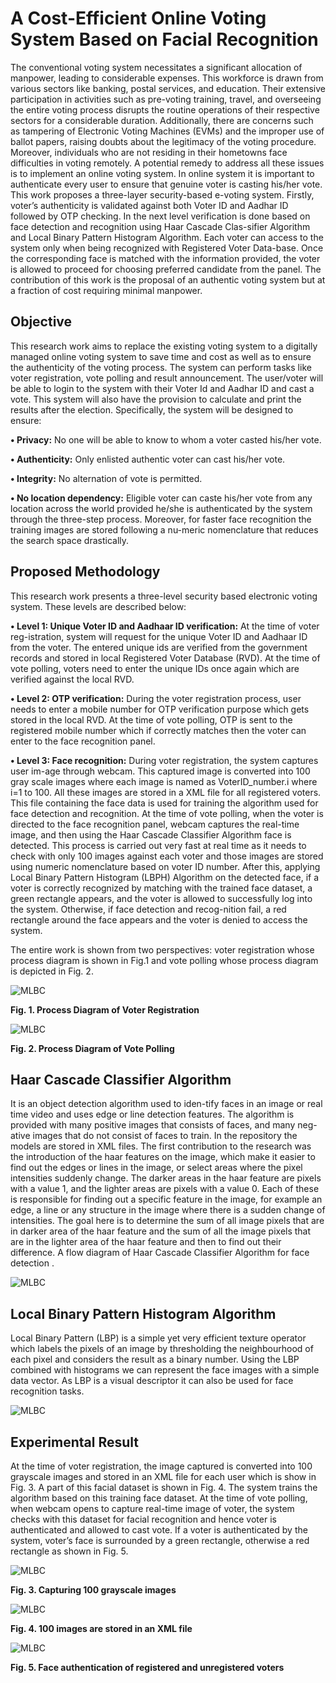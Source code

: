 # A Cost-Efficient Online Voting System Based on Facial Recognition

The conventional voting system necessitates a significant allocation of manpower, leading to considerable expenses. This workforce is drawn from various sectors like banking, postal services, and education. Their extensive participation in activities such as pre-voting training, travel, and overseeing the entire voting process disrupts the routine operations of their respective sectors for a considerable duration. Additionally, there are concerns such as tampering of Electronic Voting Machines (EVMs) and the improper use of ballot papers, raising doubts about the legitimacy of the voting procedure. Moreover, individuals who are not residing in their hometowns face difficulties in voting remotely. A potential remedy to address all these issues is to implement an online voting system. In online system it is important to authenticate every user to ensure that genuine voter is casting his/her vote. This  work proposes a three-layer security-based e-voting system. Firstly, voter’s authenticity is validated against both Voter ID and Aadhar ID followed by OTP checking. In the next level verification is done based on face detection and recognition using Haar Cascade Clas-sifier Algorithm and Local Binary Pattern Histogram Algorithm. Each voter can access to the system only when being recognized with Registered Voter Data-base. Once the corresponding face is matched with the information provided, the voter is allowed to proceed for choosing preferred candidate from the panel. The contribution of this  work is the proposal of an authentic voting system but at a fraction of cost requiring minimal manpower.

## Objective

This research work aims to replace the existing voting system to a digitally managed online voting system to save time and cost as well as to ensure the authenticity of the voting process. The system can perform tasks like voter registration, vote polling and result announcement.
The user/voter will be able to login to the system with their Voter Id and Aadhar ID and cast a vote. This system will also have the provision to calculate and print the results after the election. Specifically, the system will be designed to ensure:

**• Privacy:** No one will be able to know to whom a voter casted his/her vote.

**• Authenticity:** Only enlisted authentic voter can cast his/her vote.

**• Integrity:** No alternation of vote is permitted.

**• No location dependency:** Eligible voter can caste his/her vote from any location across the world provided he/she is authenticated by the system through the three-step process.
Moreover, for faster face recognition the training images are stored following a nu-meric nomenclature that reduces the search space drastically.

##  Proposed Methodology
This research work presents a three-level security based electronic voting system. These levels are described below:

**• Level 1: Unique Voter ID and Aadhaar ID verification:** At the time of voter reg-istration, system will request for the unique Voter ID and Aadhaar ID from the voter. The entered unique ids are verified from the government records and stored in local Registered Voter Database (RVD). At the time of vote polling, voters need to enter the unique IDs once again which are verified against the local RVD.

**• Level 2: OTP verification:** During the voter registration process, user needs to enter a mobile number for OTP verification purpose which gets stored in the local RVD. At the time of vote polling, OTP is sent to the registered mobile number which if correctly matches then the voter can enter to the face recognition panel.

**• Level 3: Face recognition:**  During voter registration, the system captures user im-age through webcam. This captured image is converted into 100 gray scale images where each image is named as VoterID_number.i where i=1 to 100. All these images are stored in a XML file for all registered voters. This file containing the face data is used for training the algorithm used for face detection and recognition. At the time of vote polling, when the voter is directed to the face recognition panel, webcam captures the real-time image, and then using the Haar Cascade Classifier Algorithm face is detected. This process is carried out very fast at real time as it needs to check with only 100 images against each voter and those images are stored using numeric nomenclature based on voter ID number. After this, applying Local Binary Pattern Histogram (LBPH) Algorithm on the detected face, if a voter is correctly recognized by matching with the trained face dataset, a green rectangle appears, and the voter is allowed to successfully log into the system. Otherwise, if face detection and recog-nition fail, a red rectangle around the face appears and the voter is denied to access the system.

The entire work is shown from two perspectives: voter registration whose process diagram is shown in Fig.1 and vote polling whose process diagram is depicted in Fig. 2.

<img src ="https://github.com/geekymonk123/E-voting-system/blob/main/voter%20reg.jpg" alt="MLBC">

**Fig. 1. Process Diagram of Voter Registration**

<img src="https://github.com/geekymonk123/E-voting-system/blob/main/vote_poling.jpg" alt="MLBC">

**Fig. 2. Process Diagram of Vote Polling**

## Haar Cascade Classifier Algorithm

It is an object detection algorithm used to iden-tify faces in an image or real time video and uses edge or line detection features. The algorithm is provided with many positive images that consists of faces, and many neg-ative images that do not consist of faces to train. In the repository the models are stored in XML files. The first contribution to the research was the introduction of the haar features on the image, which make it easier to find out the edges or lines in the image, or select areas where the pixel intensities suddenly change. The darker areas in the haar feature are pixels with a value 1, and the lighter areas are pixels with a value 0. Each of these is responsible for finding out a specific feature in the image, for example an edge, a line or any structure in the image where there is a sudden change of intensities. The goal here is to determine the sum of all image pixels that are in darker area of the haar feature and the sum of all the image pixels that are in the lighter area of the haar feature and then to find out their difference. A flow diagram of Haar Cascade Classifier Algorithm for face detection .

<img src="https://github.com/geekymonk123/E-voting-system/blob/main/Haar%20Cascade%20Classifier.jpg" alt="MLBC">

## Local Binary Pattern Histogram Algorithm

Local Binary Pattern (LBP) is a simple yet very efficient texture operator which labels the pixels of an image by thresholding the neighbourhood of each pixel and considers the result as a binary number. Using the LBP combined with histograms we can represent the face images with a simple data vector. As LBP is a visual descriptor it can also be used for face recognition tasks.

<img src="https://github.com/geekymonk123/E-voting-system/blob/main/LBP.jpg" alt="MLBC">

## Experimental Result

At the time of voter registration, the image captured is converted into 100 grayscale images and stored in an XML file for each user which is show in Fig. 3. A part of this facial dataset is shown in Fig. 4. The system trains the algorithm based on this training face dataset. At the time of vote polling, when webcam opens to capture real-time image of voter, the system checks with this dataset for facial recognition and hence voter is authenticated and allowed to cast vote. If a voter is authenticated by the system, voter’s face is surrounded by a green rectangle, otherwise a red rectangle as shown in Fig. 5.

<img src="https://github.com/geekymonk123/E-voting-system/blob/main/Train_face.jpg" alt="MLBC">

**Fig. 3. Capturing 100 grayscale images**

<img src="https://github.com/geekymonk123/E-voting-system/blob/main/Face_XML.jpg" alt="MLBC">

**Fig. 4. 100 images are stored in an XML file**

<img src="https://github.com/geekymonk123/E-voting-system/blob/main/Face_authentication.jpg" alt="MLBC">

**Fig. 5. Face authentication of registered and unregistered voters**




